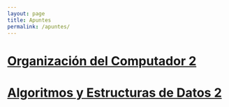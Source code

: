 ```yaml
---
layout: page
title: Apuntes
permalink: /apuntes/
---
```


# [Organización del Computador 2](./orga2/)
# [Algoritmos y Estructuras de Datos 2](./algo2/)


